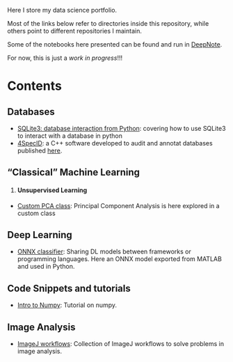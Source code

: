 Here I store my data science portfolio. 

Most of the links below refer to directories inside this repository, while others point to different repositories I maintain.

Some of the notebooks here presented can be found and run in [DeepNote](https://deepnote.com/@econdesousa).


For now, this is just a *work in progress*!!!


# Contents
## Databases
   - [SQLite3: database interaction from Python](https://github.com/econdesousa/portfolio/blob/main/SQLite3-database-interaction-from-Python): covering how to use SQLite3 to interact with a database in python
   - [4SpecID](https://github.com/4specid/4specid): a C++ software developed to audit and annotat databases published [here](https://www.mdpi.com/2073-4425/12/1/61).
## “Classical” Machine Learning
   1. #### Unsupervised Learning
   - [Custom PCA class](https://github.com/econdesousa/portfolio/blob/main/PCA): Principal Component Analysis is here explored in a custom class

## Deep Learning
   - [ONNX classifier](https://github.com/econdesousa/portfolio/blob/main/ONNXclassifier): Sharing DL models between frameworks or programming languages. Here an ONNX model exported from MATLAB and used in Python.

## Code Snippets and tutorials
   - [Intro to Numpy](https://github.com/econdesousa/portfolio/tree/main/Intro-to-numpy): Tutorial on numpy.


## Image Analysis
   - [ImageJ workflows](https://github.com/econdesousa/ImageAnalysis): Collection of ImageJ workflows to solve problems in image analysis.

